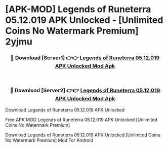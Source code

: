 # [APK-MOD] Legends of Runeterra 05.12.019 APK Unlocked - [Unlimited Coins No Watermark Premium] 2yjmu



<div align="center">
<h3>🔴 Download [Server1] 👉👉 <a href="https://momento.my/?title=Legends_of_Runeterra_05.12.019_APK_Unlocked">Legends of Runeterra 05.12.019 APK Unlocked Mod Apk</a></h3><br>

<h3>🔴 Download [Server2] 👉👉 <a href="https://momento.my/?title=Legends_of_Runeterra_05.12.019_APK_Unlocked">Legends of Runeterra 05.12.019 APK Unlocked Mod Apk</a></h3>
</div>



Download Legends of Runeterra 05.12.019 APK Unlocked 

Free APK MOD Legends of Runeterra 05.12.019 APK Unlocked [Unlimited Coins No Watermark Premium]

Download Legends of Runeterra 05.12.019 APK Unlocked [Unlimited Coins No Watermark Premium] Mod For Android
